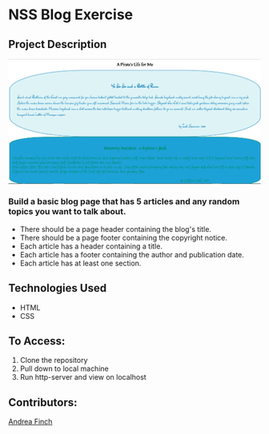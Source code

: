 # NSS Blog Exercise

## Project Description
![Blog Screen Shot](https://raw.githubusercontent.com/aefinch/blog/master/blog-screen-cap.PNG)

### Build a basic blog page that has 5 articles and any random topics you want to talk about. 

- There should be a page header containing the blog's title.
- There should be a page footer containing the copyright notice. 
- Each article has a header containing a title.
- Each article has a footer containing the author and publication date.
- Each article has at least one section.

## Technologies Used
- HTML
- CSS

## To Access:
1. Clone the repository
1. Pull down to local machine
1. Run http-server and view on localhost

## Contributors:
[Andrea Finch](https://github.com/aefinch)
